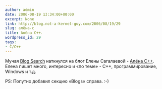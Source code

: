 ```yaml
---
author: admin
date: 2006-08-19 13:34:00+00:00
excerpt: None
link: http://blog.not-a-kernel-guy.com/2006/08/19/29
slug: алёна-c
title: Алёна C++.
wordpress_id: 29
tags:
- C/C++
---
```


Мучая [Blog Search](http://search.blogger.com) наткнулся на блог Елены Сагалаевой - [Алёна C++](http://alenacpp.blogspot.com). Елена пишет много, интересно и «по теме» - С++, программирование, Windows и т.д.

PS: Попутно добавил секцию «Blogs» справа. :-)
